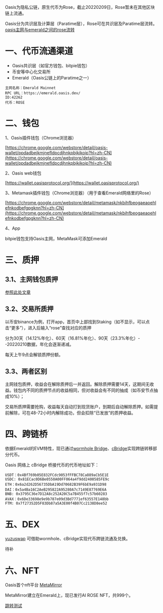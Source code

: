 Oasis为隐私公链，原生代币为Rose，截止20220209日，Rose暂未在其他区块链上流通。

Oasis分为共识层及计算层（Paratime层），Rose可在共识层及Paratime层流转。[oasis主网与emerald之间的rose流转](/dev_support/oasis主网与emerald之间的rose流转/oasis主网与emerald之间的rose流转.md)

# 一、代币流通渠道
* Oasis共识层（如官方钱包、bitpie钱包）
* 币安等中心化交易所
* Emerald（Oasis公链上的Paratime之一）
```
主网名称：Emerald Mainnet
RPC URL：https://emerald.oasis.dev/
ID:42262
代币：ROSE
```

# 二、钱包

1、Oasis插件钱包（Chrome浏览器）

[https://chrome.google.com/webstore/detail/oasis-wallet/ppdadbejkmjnefldpcdjhnkpbjkikoip?hl=zh-CN](https://chrome.google.com/webstore/detail/oasis-wallet/ppdadbejkmjnefldpcdjhnkpbjkikoip?hl=zh-CN)

2、Oasis web钱包

[https://wallet.oasisprotocol.org/](https://wallet.oasisprotocol.org/)

3、Metamask插件钱包（Chrome浏览器）（用于查看Emerald网络里的Rose）

[https://chrome.google.com/webstore/detail/metamask/nkbihfbeogaeaoehlefnkodbefgpgknn?hl=zh-CN](https://chrome.google.com/webstore/detail/metamask/nkbihfbeogaeaoehlefnkodbefgpgknn?hl=zh-CN)

4、App

bitpie钱包支持Oasis主网，MetaMask可添加Emerald

# 三、质押

## 3.1、主网钱包质押

[参照此处文章](https://mp.weixin.qq.com/s?__biz=Mzg3MTUxNTI5Mg==&mid=2247484615&idx=1&sn=eedc27d12f61008a2f7caf09cda4cd13&chksm=cefc1134f98b9822ef4bc86b770bd35442113cf510d81639bed09e3dbbdf95c952be9d1052b7&scene=21#wechat_redirect)

## 3.2、交易所质押

以币安binance为例，打开app，首页中上部找到Staking（如不显示，可以点击“更多”），进入后输入“rose”查找对应的质押

分为30天（14.12%年化）、60天（16.81%年化）、90天（23.3%年化）--20220210数据，年化会逐渐递减。

每天上午9点会解锁质押份额。

## 3.3、两者区别

主网钱包质押，收益会在解除质押后一并返回。解除质押需要14天，这期间无收益。钱包内不同的质押节点的收益相同，但对收益会有不同的抽成（如币安节点抽成10%）；

交易所质押需要抢购，收益每天自动打到现货账户，到期后自动解除质押。如需提前解除，可在48-72小时内解除成功，但会扣除“已发放”的质押收益。


# 四、跨链桥

依据Emerald的EVM特性，现已通过[wormhole Bridge](https://portalbridge.com/#/transfer)、[cBridge](https://cbridge.celer.network/#/transfer)实现跨链转移部分代币。

Oasis 网络上 cBridge 桥接代币的代币地址如下：

```
USDT：0x4Bf769b05E832FCdc9053fFFBC78Ca889aCb5E1E
USDC: 0x81ECac0D6Be0550A00FF064a4f9dd2400585FE9c
ETH：0x6a2d262D56735DbA19Dd70682B39F6bE9a931D98
DAI：0x5a4Ba16C2AeB295822A95280A7c7149E87769E6A
BNB: 0x3795C36e7D12A8c252A20C5a7B455f7c57b60283
AVAX：0x6De33698e9e9b787e09d3Bd7771ef63557E148bb
FTM: 0x7f27352D5F83Db87a5A3E00f4B07Cc2138D8ee52
```

# 五、DEX

[yuzuswap](https://app.yuzu-swap.com/#/homepage) 可借助wormhole、cBridge实现代币跨链流通及兑换。

待补

# 六、NFT

Oasis首个nft平台 [MetaMirror](https://auth3.network/metamirror/ai-rose/)

MetaMirror建立在Emerald上，现已发行AI ROSE NFT，共999个。

[跳转测试](./dex/yuzuswap/YuzuSwap介绍.md)
